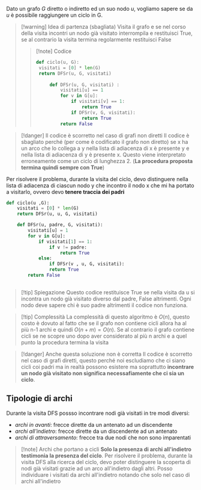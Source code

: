 Dato un grafo *G* diretto o indiretto ed un suo nodo *u*, vogliamo sapere se da *u* è possibile raggiungere un ciclo in G.
>[!warning] Idea di partenza (sbagliata)
>Visita il grafo e se nel corso della visita incontri un nodo già visitato interrompila e restituisci True, se al contrario la visita termina regolarmente restituisci False
>>[!note] Codice
>>```Python
>>def ciclo(u, G):
>>	visitati = [0] * len(G)
>>	return DFSr(u, G, visitati)
>>	
>>		def DFSr(u, G, visitati) :
>>			visitati[u] == 1
>>			for v in G[u]:
>>				if visitati[v] == 1:
>>					return True
>>				if DFSr(v, G, visitati):
>>					return True
>>			return False
>>```

>[!danger] Il codice è scorretto nel caso di grafi non diretti
>Il codice è sbagliato perché (per come è codificato il grafo non diretto) se x ha un arco che lo collega a  y nella lista di adiacenza di x è presente y e nella lista di adiacenza di y è presente x. Questo viene interpretato erroneamente come un ciclo di lunghezza 2. (**La procedura proposta termina quindi sempre con True**)

Per risolvere il problema, durante la visita del ciclo, devo distinguere nella lista di adiacenza di ciascun nodo y che incontro il nodo x che mi ha portato a visitarlo, ovvero devo **tenere traccia dei padri**

```Python
def ciclo(u ,G):
	visitati = [0] * len(G)
	return DFSr(u, u, G, visitati)

	def DFSr(u, padre, G, visitati):
		visitati[u] = 1
		for v in G[u]:
			if visitati[1] == 1:
				if v != padre:
					return True
			else:
				if DFSr(v , u, G, visitati):
				return True
		return False
	
```
>[!tip] Spiegazione
>Questo codice restituisce True se nella visita da u si incontra un nodo già visitato diverso dal padre, False altrimenti.
>Ogni nodo deve sapere chi è suo padre altrimenti il codice non funziona.

>[!tip] Complessità
>La complessità di questo algoritmo è $O(n)$, questo costo è dovuto al fatto che se il grafo non contiene cicli allora ha al più n-1 archi e quindi $O(n+m) =O(n)$. Se al contrario il grafo contiene cicli se ne scopre uno dopo aver considerato al più n archi e a quel punto la procedura termina la visita

>[!danger] Anche questa soluzione non è corretta
>Il codice è scorretto nel caso di grafi diretti, questo perché noi escludiamo che ci siano cicli coi padri ma in realtà possono esistere ma soprattutto **incontrare un nodo già visitato non significa necessafiamente che ci sia un ciclo**.

## Tipologie di archi
Durante la visita DFS possso incontrare nodi già visitati in tre modi diversi:
- *archi in avanti*: frecce dirette da un antenato ad un discendente
- *archi all'indietro*: frecce dirette da un discendente ad un antenato
- *archi di attraversamento*: frecce tra due nodi che non sono imparentati
>[!note] Archi che portano a cicli
>**Solo la presenza di archi all'indietro testimonia la presenza del ciclo**.
>Per risolvere il problema, durante la visita DFS alla ricerca del ciclo, devo poter distinguere la scoperta di nodi già visitati grazie ad un arco all'indietro dagli altri. Posso individuare i visitati da archi all'indietro notando che solo nel caso di archi all'indietro 
